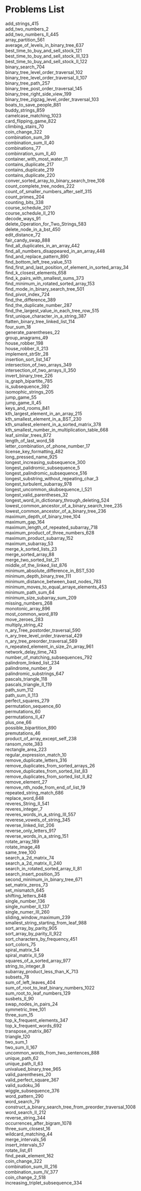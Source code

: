 # Problems List

add_strings_415\
add_two_numbers_2\
add_two_numbers_II_445\
array_partition_561\
average_of_levels_in_binary_tree_637\
best_time_to_buy_and_sell_stock_121\
best_time_to_buy_and_sell_stock_III_123\
best_time_to_buy_and_sell_stock_II_122\
binary_search_704\
binary_tree_level_order_traversal_102\
binary_tree_level_order_traversal_II_107\
binary_tree_path_257\
binary_tree_post_order_traversal_145\
binary_tree_right_side_view_199\
binary_tree_zigzag_level_order_traversal_103\
boats_to_save_people_881\
buddy_strings_859\
camelcase_matching_1023\
card_flipping_game_822\
climbing_stairs_70\
coin_change_322\
combination_sum_39\
combination_sum_II_40\
combinations_77\
combinration_sum_II_40\
container_with_most_water_11\
contains_duplicate_217\
contains_duplicate_219\
contains_duplicate_220\
conver_sorted_array_to_binary_search_tree_108\
count_complete_tree_nodes_222\
count_of_smaller_numbers_after_self_315\
count_primes_204\
counting_bits_338\
course_schedule_207\
course_schedule_II_210\
decode_ways_91\
delete_Operation_for_Two_Strings_583\
delete_node_in_a_bst_450\
edit_distance_72\
fair_candy_swap_888\
find_all_duplicates_in_an_array_442\
find_all_numbers_disappeared_in_an_array_448\
find_and_replace_pattern_890\
find_bottom_left_tree_value_513\
find_first_and_last_position_of_element_in_sorted_array_34\
find_k_closest_elements_658\
find_k_pairs_with_smallest_sums_373\
find_minimum_in_rotated_sorted_array_153\
find_mode_in_binary_search_tree_501\
find_pivot_index_724\
find_the_difference_389\
find_the_duplicate_number_287\
find_the_largest_value_in_each_tree_row_515\
first_unique_character_in_a_string_387\
flatten_binary_tree_linked_list_114\
four_sum_18\
generate_parentheses_22\
group_anagrams_49\
house_robber_198\
house_robber_II_213\
implement_strStr_28\
insertion_sort_list_147\
intersection_of_two_arrays_349\
intersection_of_two_arrays_II_350\
invert_binary_tree_226\
is_graph_bipartite_785\
is_subsequence_392\
isomophic_strings_205\
jump_game_55\
jump_game_II_45\
keys_and_rooms_841\
kth_largest_element_in_an_array_215\
kth_smallest_element_in_a_BST_230\
kth_smallest_element_in_a_sorted_matrix_378\
kth_smallest_number_in_multiplication_table_668\
leaf_similar_trees_872\
length_of_last_word_58\
letter_combination_of_phone_number_17\
license_key_formatting_482\
long_pressed_name_925\
longest_increasing_subsequence_300\
longest_palidromic_subsequence_5\
longest_palindromic_subsequence_516\
longest_substring_without_repeating_char_3\
longest_turbulent_subarray_978\
longest_uncommon_skubsequence_I_521\
longest_valid_parentheses_32\
longest_word_in_dictionary_through_deleting_524\
lowest_common_ancestor_of_a_binary_search_tree_235\
lowest_common_ancestor_of_a_binary_tree_236\
maximum_depth_of_binary_tree_104\
maximum_gap_164\
maximum_length_of_repeated_subarray_718\
maximum_product_of_three_numbers_628\
maximum_product_subarray_152\
maximum_subarray_53\
merge_k_sorted_lists_23\
merge_sorted_array_88\
merge_two_sorted_list_21\
middle_of_the_linked_list_876\
minimum_absolute_difference_in_BST_530\
minimum_depth_binary_tree_111\
minimum_distance_between_bast_nodes_783\
minimum_moves_to_equal_arraye_elements_453\
minimum_path_sum_64\
minimum_size_subarray_sum_209\
missing_numbers_268\
monotonic_array_896\
most_common_word_819\
move_zeroes_283\
multiply_string_42\
n_ary_Tree_postorder_traversal_590\
n_ary_tree_level_order_traversal_429\
n_ary_tree_preorder_traversal_589\
n_repeated_element_in_size_2n_array_961\
network_delay_time_743\
number_of_matching_subsequences_792\
palindrom_linked_list_234\
palindrome_number_9\
palindromic_substrings_647\
pascals_triangle_118\
pascals_triangle_II_119\
path_sum_112\
path_sum_II_113\
perfect_squares_279\
permutation_sequence_60\
permutations_60\
permutations_II_47\
plus_one_66\
possible_bipartition_890\
premutations_46\
product_of_array_except_self_238\
ransom_note_383\
rectangle_area_223\
regular_expression_match_10\
remove_duplicate_letters_316\
remove_duplicates_from_sorted_arrays_26\
remove_duplicates_from_sorted_list_83\
remove_duplicates_from_sorted_list_II_82\
remove_element_27\
remove_nth_node_from_end_of_list_19\
repeated_string_match_686\
replace_word_648\
reveres_String_II_541\
reveres_integer_7\
reveres_words_in_a_string_III_557\
reverese_vowels_of_string_345\
reverse_linked_list_206\
reverse_only_letters_917\
reverse_words_in_a_string_151\
rotate_array_189\
rotate_image_48\
same_tree_100\
search_a_2d_matrix_74\
search_a_2d_matrix_II_240\
search_in_rotated_sorted_array_II_81\
search_insert_position_35\
second_minimum_in_binary_tree_671\
set_matrix_zeros_73\
set_mismatch_645\
shifting_letters_848\
single_number_136\
single_number_II_137\
single_numer_III_260\
sliding_window_maximum_239\
smallest_string_starting_from_leaf_988\
sort_array_by_parity_905\
sort_array_by_parity_II_922\
sort_characters_by_frequency_451\
sort_colors_75\
spiral_matrix_54\
spiral_matrix_II_59\
squares_of_a_sorted_array_977\
string_to_integer_8\
subarray_product_less_than_K_713\
subsets_78\
sum_of_left_leaves_404\
sum_of_root_to_leaf_binary_numbers_1022\
sum_root_to_leaf_numbers_129\
susbets_II_90\
swap_nodes_in_pairs_24\
symmetric_tree_101\
three_sum_15\
top_k_frequent_elements_347\
top_k_frequent_words_692\
transpose_matrix_867\
triangle_120\
two_sum_1\
two_sum_II_167\
uncommon_words_from_two_sentences_888\
unique_path_62\
unique_path_II_63\
univalued_binary_tree_965\
valid_parentheses_20\
valid_perfect_square_367\
valid_sudoku_36\
wiggle_subsequence_376\
word_pattern_290\
word_search_79\
construct_a_binary_search_tree_from_preorder_traversal_1008\
word_search_II_212\
reverse_string_344\
occurrences_after_bigram_1078\
three_sum_closest_16\
wildcard_matching_44\
merge_intervals_56\
insert_intervals_57\
rotate_list_61\
find_peak_element_162\
coin_change_322\
combination_sum_III_216\
combination_sum_IV_377\
coin_change_2_518\
increasing_triplet_subsequence_334

